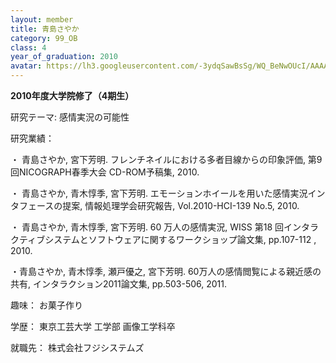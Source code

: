 ```yaml
---
layout: member
title: 青島さやか
category: 99_OB
class: 4
year_of_graduation: 2010
avatar: https://lh3.googleusercontent.com/-3ydqSawBsSg/WQ_BeNwOUcI/AAAAAAAAqLY/lxf2CNBAyWAfBscKCZJo2YnhwA9tmxZSgCLcB/p-s300/aoshima1.jpg
---
```

**2010年度大学院修了（4期生）**

研究テーマ: 感情実況の可能性

研究業績：

・ 青島さやか, 宮下芳明. フレンチネイルにおける多者目線からの印象評価, 第9回NICOGRAPH春季大会 CD-ROM予稿集, 2010.

・ 青島さやか, 青木惇季, 宮下芳明. エモーションホイールを用いた感情実況インタフェースの提案, 情報処理学会研究報告, Vol.2010-HCI-139 No.5, 2010.

・ 青島さやか, 青木惇季, 宮下芳明. 60 万人の感情実況, WISS 第18 回インタラクティブシステムとソフトウェアに関するワークショップ論文集, pp.107-112 , 2010.

・青島さやか, 青木惇季, 瀬戸優之, 宮下芳明. 60万人の感情閲覧による親近感の共有, インタラクション2011論文集, pp.503-506, 2011.

趣味： お菓子作り

学歴： 東京工芸大学 工学部 画像工学科卒

就職先： 株式会社フジシステムズ